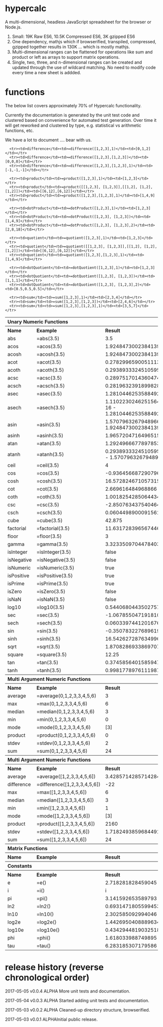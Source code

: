 # hypercalc

A multi-dimensional, headless JavaScript spreadsheet for the browser or Node.js.

1. Small: 19K Raw ES6, 10.5K Compressed ES6, 3K gzipped ES6
2. One dependency, mathjs which if browserified, transpiled, compressed, gzipped together results in 130K ... which is mostly mathjs.
3. Multi-dimensional ranges can be flattened for operations like sum and product or left as arrays to support matrix operations.
4. Single, two, three, and n-dimensional ranges can be created and updated through the use of wildcard matching. No need to modify code every time a new sheet is addded.

# functions

The below list covers approximately 70% of Hypercalc functionality.

Currently the documentation is generated by the unit test code and clustered based on convenience for automated test generation. Over time it will get reworked and clustered by type, e.g. statistical vs arithmetic functions, etc.


We have a lot to document .... bear with us.

<table>

 <tr><th colspan='3' align='left'>Unary Numeric Functions</th></tr><tr><th align='left'>Name</th><th align='left'>Example</th><th align='left'>Result</th></tr>
    <tr><td>abs</td><td>=abs(3.5)</td><td>3.5</td></tr>
    <tr><td>acos</td><td>=acos(3.5)</td><td>1.9248473002384139i</td></tr>
    <tr><td>acosh</td><td>=acosh(3.5)</td><td>1.9248473002384139</td></tr>
    <tr><td>acot</td><td>=acot(3.5)</td><td>0.27829965900511133</td></tr>
    <tr><td>acoth</td><td>=acoth(3.5)</td><td>0.29389333245105953</td></tr>
    <tr><td>acsc</td><td>=acsc(3.5)</td><td>0.28975170143604745</td></tr>
    <tr><td>acsch</td><td>=acsch(3.5)</td><td>0.28196323918998284</td></tr>
    <tr><td>asec</td><td>=asec(3.5)</td><td>1.2810446253588492</td></tr>
    <tr><td>asech</td><td>=asech(3.5)</td><td>1.1102230246251564e-16 - 1.2810446253588492i</td></tr>
    <tr><td>asin</td><td>=asin(3.5)</td><td>1.5707963267948966 - 1.9248473002384139i</td></tr>
    <tr><td>asinh</td><td>=asinh(3.5)</td><td>1.9657204716496515</td></tr>
    <tr><td>atan</td><td>=atan(3.5)</td><td>1.2924966677897853</td></tr>
    <tr><td>atanh</td><td>=atanh(3.5)</td><td>0.29389333245105953 - 1.5707963267948966i</td></tr>
    <tr><td>ceil</td><td>=ceil(3.5)</td><td>4</td></tr>
    <tr><td>cos</td><td>=cos(3.5)</td><td>-0.9364566872907963</td></tr>
    <tr><td>cosh</td><td>=cosh(3.5)</td><td>16.572824671057315</td></tr>
    <tr><td>cot</td><td>=cot(3.5)</td><td>2.669616484968866</td></tr>
    <tr><td>coth</td><td>=coth(3.5)</td><td>1.0018254285064434</td></tr>
    <tr><td>csc</td><td>=csc(3.5)</td><td>-2.850763437540464</td></tr>
    <tr><td>csch</td><td>=csch(3.5)</td><td>0.06044989000915611</td></tr>
    <tr><td>cube</td><td>=cube(3.5)</td><td>42.875</td></tr>
    <tr><td>factorial</td><td>=factorial(3.5)</td><td>11.631728396567446</td></tr>
    <tr><td>floor</td><td>=floor(3.5)</td><td>3</td></tr>
    <tr><td>gamma</td><td>=gamma(3.5)</td><td>3.3233509704478403</td></tr>
    <tr><td>isInteger</td><td>=isInteger(3.5)</td><td>false</td></tr>
    <tr><td>isNegative</td><td>=isNegative(3.5)</td><td>false</td></tr>
    <tr><td>isNumeric</td><td>=isNumeric(3.5)</td><td>true</td></tr>
    <tr><td>isPositive</td><td>=isPositive(3.5)</td><td>true</td></tr>
    <tr><td>isPrime</td><td>=isPrime(3.5)</td><td>true</td></tr>
    <tr><td>isZero</td><td>=isZero(3.5)</td><td>false</td></tr>
    <tr><td>isNaN</td><td>=isNaN(3.5)</td><td>false</td></tr>
    <tr><td>log10</td><td>=log10(3.5)</td><td>0.5440680443502757</td></tr>
    <tr><td>sec</td><td>=sec(3.5)</td><td>-1.0678550471918107</td></tr>
    <tr><td>sech</td><td>=sech(3.5)</td><td>0.06033974412016765</td></tr>
    <tr><td>sin</td><td>=sin(3.5)</td><td>-0.35078322768961984</td></tr>
    <tr><td>sinh</td><td>=sinh(3.5)</td><td>16.542627287634996</td></tr>
    <tr><td>sqrt</td><td>=sqrt(3.5)</td><td>1.8708286933869707</td></tr>
    <tr><td>square</td><td>=square(3.5)</td><td>12.25</td></tr>
    <tr><td>tan</td><td>=tan(3.5)</td><td>0.3745856401585947</td></tr>
    <tr><td>tanh</td><td>=tanh(3.5)</td><td>0.9981778976111987</td></tr>

  <tr><th colspan='3' align='left'>Multi Argument Numeric Functions</th></tr><tr><th align='left'>Name</th><th align='left'>Example</th><th align='left'>Result</th></tr>
    <tr><td>average</td><td>=average(0,1,2,3,3,4,5,6)</td><td>3</td></tr>
    <tr><td>max</td><td>=max(0,1,2,3,3,4,5,6)</td><td>6</td></tr>
    <tr><td>median</td><td>=median(0,1,2,3,3,4,5,6)</td><td>3</td></tr>
    <tr><td>min</td><td>=min(0,1,2,3,3,4,5,6)</td><td>0</td></tr>
    <tr><td>mode</td><td>=mode(0,1,2,3,3,4,5,6)</td><td>[3]</td></tr>
    <tr><td>product</td><td>=product(0,1,2,3,3,4,5,6)</td><td>0</td></tr>
    <tr><td>stdev</td><td>=stdev(0,1,2,3,3,4,5,6)</td><td>2</td></tr>
    <tr><td>sum</td><td>=sum(0,1,2,3,3,4,5,6)</td><td>24</td></tr>

  <tr><th colspan='3' align='left'>Multi Argument Numeric Functions</th></tr><tr><th align='left'>Name</th><th align='left'>Example</th><th align='left'>Result</th></tr>
    <tr><td>average</td><td>=average([1,2,3,3,4,5,6])</td><td>3.4285714285714284</td></tr>
    <tr><td>difference</td><td>=difference([1,2,3,3,4,5,6])</td><td>-22</td></tr>
    <tr><td>max</td><td>=max([1,2,3,3,4,5,6])</td><td>6</td></tr>
    <tr><td>median</td><td>=median([1,2,3,3,4,5,6])</td><td>3</td></tr>
    <tr><td>min</td><td>=min([1,2,3,3,4,5,6])</td><td>1</td></tr>
    <tr><td>mode</td><td>=mode([1,2,3,3,4,5,6])</td><td>[3]</td></tr>
    <tr><td>product</td><td>=product([1,2,3,3,4,5,6])</td><td>2160</td></tr>
    <tr><td>stdev</td><td>=stdev([1,2,3,3,4,5,6])</td><td>1.7182493859684491</td></tr>
    <tr><td>sum</td><td>=sum([1,2,3,3,4,5,6])</td><td>24</td></tr>

  <tr><th colspan='3' align='left'>Matrix Functions</th></tr><tr><th align='left'>Name</th><th align='left'>Example</th><th align='left'>Result</th></tr>

      <tr><td>difference</td><td>=difference([1,2,3],1)</td><td>[0,1,2]</td></tr>
      <tr><td>difference</td><td>=difference([1,2,3],[1,2,3])</td><td>[0,0,0]</td></tr>
      <tr><td>difference</td><td>=difference([1,2,3],[1,2,3],1)</td><td>[-1,-1,-1]</td></tr>

      <tr><td>product</td><td>=product([1,2,3],1)</td><td>[1,2,3]</td></tr>
      <tr><td>product</td><td>=product([[1,2,3], [1,2,3]],[[1,2], [1,2],[1,2]])</td><td>[[6,12],[6,12]]</td></tr>
      <tr><td>product</td><td>=product([1,2,3],[1,2,3],1)</td><td>[1,4,9]</td></tr>

      <tr><td>dotProduct</td><td>=dotProduct([1,2,3],1)</td><td>[1,2,3]</td></tr>
      <tr><td>dotProduct</td><td>=dotProduct([1,2,3], [1,2,3])</td><td>[1,4,9]</td></tr>
      <tr><td>dotProduct</td><td>=dotProduct([1,2,3], [1,2,3],2)</td><td>[2,8,18]</td></tr>

      <tr><td>quotient</td><td>=quotient([1,2,3],1)</td><td>[1,2,3]</td></tr>
      <tr><td>quotient</td><td>=quotient([[1,2,3], [1,2,3]],[[1,2], [1,2],[1,2]])</td><td>[[6,12],[6,12]]</td></tr>
      <tr><td>quotient</td><td>=quotient([1,2,3],[1,2,3],1)</td><td>[1,4,9]</td></tr>

      <tr><td>dotQuotient</td><td>=dotQuotient([1,2,3],1)</td><td>[1,2,3]</td></tr>
      <tr><td>dotQuotient</td><td>=dotQuotient([1,2,3], [1,2,3])</td><td>[1,1,1]</td></tr>
      <tr><td>dotQuotient</td><td>=dotQuotient([1,2,3], [1,2,3],2)</td><td>[0.5,0.5,0.5]</td></tr>

      <tr><td>sum</td><td>=sum([1,2,3],1)</td><td>[2,3,4]</td></tr>
      <tr><td>sum</td><td>=sum([1,2,3],[1,2,3])</td><td>[2,4,6]</td></tr>
      <tr><td>sum</td><td>=sum([1,2,3],[1,2,3],1)</td><td>[3,5,7]</td></tr>

  <tr><th colspan='3' align='left'>Constants</th></tr><tr><th align='left'>Name</th><th align='left'>Example</th><th align='left'>Result</th></tr>
    <tr><td>e</td><td>=e()</td><td>2.718281828459045</td></tr>
    <tr><td>i</td><td>=i()</td><td>i</td></tr>
    <tr><td>pi</td><td>=pi()</td><td>3.141592653589793</td></tr>
    <tr><td>ln2</td><td>=ln2()</td><td>0.6931471805599453</td></tr>
    <tr><td>ln10</td><td>=ln10()</td><td>2.302585092994046</td></tr>
    <tr><td>log2e</td><td>=log2e()</td><td>1.4426950408889634</td></tr>
    <tr><td>log10e</td><td>=log10e()</td><td>0.4342944819032518</td></tr>
    <tr><td>phi</td><td>=phi()</td><td>1.618033988749895</td></tr>
    <tr><td>tau</td><td>=tau()</td><td>6.283185307179586</td></tr>
    
</table>

# release history (reverse chronological order)

2017-05-05 v0.0.4 ALPHA More unit tests and documentation.

2017-05-04 v0.0.3 ALPHA Started adding unit tests and documentation.

2017-05-03 v0.0.2 ALPHA Cleaned-up directory structure, browserified.

2017-05-03 v0.0.1 ALPHAInitial public release.
